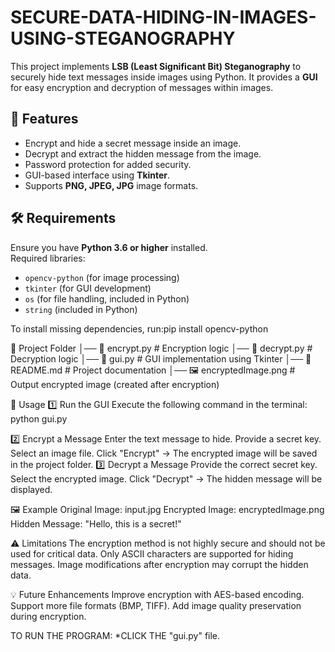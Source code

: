 # SECURE-DATA-HIDING-IN-IMAGES-USING-STEGANOGRAPHY

This project implements **LSB (Least Significant Bit) Steganography** to securely hide text messages inside images using Python. It provides a **GUI** for easy encryption and decryption of messages within images.

## 📜 Features
- Encrypt and hide a secret message inside an image.
- Decrypt and extract the hidden message from the image.
- Password protection for added security.
- GUI-based interface using **Tkinter**.
- Supports **PNG, JPEG, JPG** image formats.

## 🛠️ Requirements
Ensure you have **Python 3.6 or higher** installed.  
Required libraries:
- `opencv-python` (for image processing)
- `tkinter` (for GUI development)
- `os` (for file handling, included in Python)
- `string` (included in Python)

To install missing dependencies, 
    run:pip install opencv-python

📁 Project Folder
│── 📄 encrypt.py         # Encryption logic
│── 📄 decrypt.py         # Decryption logic
│── 📄 gui.py             # GUI implementation using Tkinter
│── 📄 README.md          # Project documentation
│── 🖼️ encryptedImage.png  # Output encrypted image (created after encryption)

🚀 Usage
1️⃣ Run the GUI
    Execute the following command in the terminal:
    python gui.py

2️⃣ Encrypt a Message
    Enter the text message to hide.
    Provide a secret key.
    Select an image file.
    Click "Encrypt" → The encrypted image will be saved in the project folder.
3️⃣ Decrypt a Message
    Provide the correct secret key.
    Select the encrypted image.
    Click "Decrypt" → The hidden message will be displayed.

🖼️ Example
Original Image: input.jpg
Encrypted Image: encryptedImage.png
Hidden Message: "Hello, this is a secret!"

⚠️ Limitations
The encryption method is not highly secure and should not be used for critical data.
Only ASCII characters are supported for hiding messages.
Image modifications after encryption may corrupt the hidden data.

💡 Future Enhancements
Improve encryption with AES-based encoding.
Support more file formats (BMP, TIFF).
Add image quality preservation during encryption.

TO RUN THE PROGRAM:
    *CLICK THE "gui.py" file.

